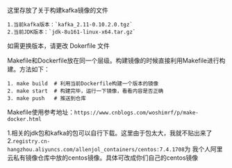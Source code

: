 这里存放了关于构建kafka镜像的文件

```
1.当前kafka版本：`kafka_2.11-0.10.2.0.tgz`
2.当前JDK版本：`jdk-8u161-linux-x64.tar.gz`
```

如需更换版本，请更改 Dokerfile 文件

Makefile和Dockerfile放在同一个层级。构建镜像的时候直接利用Makefile进行构建。方法如下：

```
1. make build  # 利用当前Dockerfile构建一个版本的镜像
2. make start  # 构建完毕，运行一下镜像，看看内容是否正确
3. make push   # 推送到仓库
```

Makefile使用参考地址：`https://www.cnblogs.com/woshimrf/p/make-docker.html`

1.相关的jdk包和kafka的包可以自行下载。这里由于包太大，我就不贴出来了
2.`registry.cn-hangzhou.aliyuncs.com/allenjol_containers/centos:7.4.1708`为
我个人阿里云私有镜像仓库中放的centos镜像。具体可改成你们自己的centos镜像
